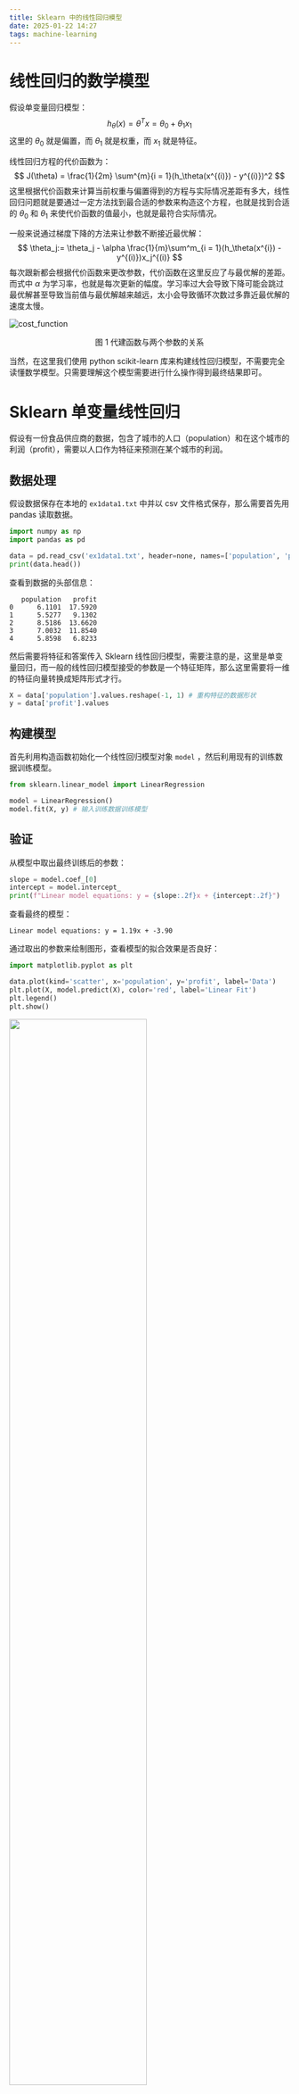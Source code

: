 ```yaml
---
title: Sklearn 中的线性回归模型
date: 2025-01-22 14:27
tags: machine-learning
---
```


# 线性回归的数学模型

假设单变量回归模型：
$$
h_\theta(x) = \theta^T x = \theta_0 + \theta_1 x_1
$$
这里的 $\theta_0$ 就是偏置，而 $\theta_1$ 就是权重，而 $x_1$ 就是特征。

线性回归方程的代价函数为：
$$
J(\theta) = \frac{1}{2m} \sum^{m}{i = 1}(h_\theta(x^{(i)}) - y^{(i)})^2
$$
这里根据代价函数来计算当前权重与偏置得到的方程与实际情况差距有多大，线性回归问题就是要通过一定方法找到最合适的参数来构造这个方程，也就是找到合适的 $\theta_0$ 和 $\theta_1$ 来使代价函数的值最小，也就是最符合实际情况。

一般来说通过梯度下降的方法来让参数不断接近最优解：
$$
\theta_j:= \theta_j - \alpha \frac{1}{m}\sum^m_{i = 1}(h_\theta(x^{i}) - y^{(i)})x_j^{(i)}
$$
每次跟新都会根据代价函数来更改参数，代价函数在这里反应了与最优解的差距。而式中 $\alpha$ 为学习率，也就是每次更新的幅度。学习率过大会导致下降可能会跳过最优解甚至导致当前值与最优解越来越远，太小会导致循环次数过多靠近最优解的速度太慢。

![cost_function](../../img/cost_function.png)

<center>图 1 代建函数与两个参数的关系</center>

当然，在这里我们使用 python scikit-learn 库来构建线性回归模型，不需要完全读懂数学模型。只需要理解这个模型需要进行什么操作得到最终结果即可。

# Sklearn 单变量线性回归

假设有一份食品供应商的数据，包含了城市的人口（population）和在这个城市的利润（profit），需要以人口作为特征来预测在某个城市的利润。

## 数据处理

假设数据保存在本地的 `ex1data1.txt` 中并以 csv 文件格式保存，那么需要首先用 pandas 读取数据。

```python
import numpy as np
import pandas as pd

data = pd.read_csv('ex1data1.txt', header=none, names=['population', 'profit'])
print(data.head())
```

查看到数据的头部信息：

```
   population   profit
0      6.1101  17.5920
1      5.5277   9.1302
2      8.5186  13.6620
3      7.0032  11.8540
4      5.8598   6.8233
```

然后需要将特征和答案传入 Sklearn 线性回归模型，需要注意的是，这里是单变量回归，而一般的线性回归模型接受的参数是一个特征矩阵，那么这里需要将一维的特征向量转换成矩阵形式才行。

```python
X = data['population'].values.reshape(-1, 1) # 重构特征的数据形状
y = data['profit'].values
```

## 构建模型

首先利用构造函数初始化一个线性回归模型对象 `model` ，然后利用现有的训练数据训练模型。

```python
from sklearn.linear_model import LinearRegression

model = LinearRegression()
model.fit(X, y) # 输入训练数据训练模型
```

## 验证

从模型中取出最终训练后的参数：

```python
slope = model.coef_[0]
intercept = model.intercept_
print(f"Linear model equations: y = {slope:.2f}x + {intercept:.2f}")
```

查看最终的模型：

```
Linear model equations: y = 1.19x + -3.90
```

通过取出的参数来绘制图形，查看模型的拟合效果是否良好：

```python
import matplotlib.pyplot as plt

data.plot(kind='scatter', x='population', y='profit', label='Data')
plt.plot(X, model.predict(X), color='red', label='Linear Fit')
plt.legend()
plt.show()
```

<img src="../../img/linear_regression_1.png" width=70%>

<center>图 2 线性回归模型的拟合效果</center>

# Sklearn 多变量线性回归

多变量回归模型的构建大同小异，也是一样的步骤。这里假设有数据 `ex1data2.txt`，数据包含了房屋面积，卧室数量和房屋的价格，以前两者为特征来预测房屋价格。

## 数据处理与训练

首先读取数据：

```python
data = pd.read_csv('ex1data2.txt', header=None, names=['area', 'bedrooms', 'price'])
print(data.head())
```

```
   area  bedrooms   price
0  2104         3  399900
1  1600         3  329900
2  2400         3  369000
3  1416         2  232000
4  3000         4  539900
```

训练模型

```python
X = data[['area', 'bedrooms']].values
y = data['price'].values

model = LinearRegression()
model.fit(X, y)
```

## 验证

查看训练后的模型的参数：

```python
coefficients = model.coef_
intercept = model.intercept_

print(f"Linear model equation: y = {coefficients[0]:.2f} * area + {coefficients[1]:.2f} * bedrooms + {intercept:.2f}")

```

```
Linear model equation: y = 139.21 * area + -8738.02 * bedrooms + 89597.91
```

这里如果需要画图，则需要绘制一个三维图片，因为此处的特征是二维的。

```python
fig = plt.figure(figsize=(10, 8))
ax = fig.add_subplot(111, projection='3d')

ax.scatter(data['area'], data['bedrooms'], data['price'], color='blue')

area_range = np.linspace(data['area'].min(), data['area'].max(), 100)
bedrooms_range = np.linspace(data['bedrooms'].min(), data['bedrooms'].max(), 100)
area_grid, bedrooms_grid = np.meshgrid(area_range, bedrooms_range)

# 使用模型的预测方法
price_grid = model.predict(np.c_[area_grid.ravel(), bedrooms_grid.ravel()]).reshape(area_grid.shape)

ax.plot_surface(area_grid, bedrooms_grid, price_grid, color='red', alpha=0.5, rstride=100, cstride=100)

ax.set_xlabel('Area')
ax.set_ylabel('Bedrooms')
ax.set_zlabel('Price')
ax.legend()
plt.show()
```

<img src="../../img/linear_regression_2.png" width=80%>

<center> 图 3 多变量模型的拟合效果</center>
